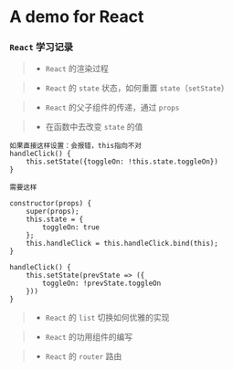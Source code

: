 # A demo for React

### `React` 学习记录

>- `React` 的渲染过程

>- `React` 的 `state` 状态，如何重置 `state`（`setState`）

>- `React` 的父子组件的传递，通过 `props`

>- 在函数中去改变 `state` 的值

```
如果直接这样设置：会报错，this指向不对
handleClick() {
	this.setState({toggleOn: !this.state.toggleOn})
}

需要这样

constructor(props) {
	super(props);
	this.state = {
		toggleOn: true
	};
	this.handleClick = this.handleClick.bind(this);
}

handleClick() {
	this.setState(prevState => ({
		toggleOn: !prevState.toggleOn
	}))
}

```

>- `React` 的 `list` 切换如何优雅的实现

>- `React` 的功用组件的编写

>- `React` 的 `router` 路由